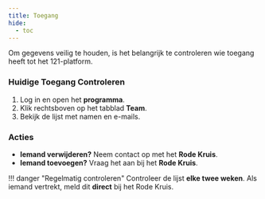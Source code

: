 ```yaml
---
title: Toegang
hide:
  - toc
---
```


Om gegevens veilig te houden, is het belangrijk te controleren wie toegang heeft tot het 121-platform.

### Huidige Toegang Controleren

1. Log in en open het **programma**.
2. Klik rechtsboven op het tabblad **Team**.
3. Bekijk de lijst met namen en e-mails.

### Acties

- **Iemand verwijderen?** Neem contact op met het **Rode Kruis**.
- **Iemand toevoegen?** Vraag het aan bij het **Rode Kruis**.

!!! danger "Regelmatig controleren"
    Controleer de lijst **elke twee weken**. Als iemand vertrekt, meld dit **direct** bij het Rode Kruis.
